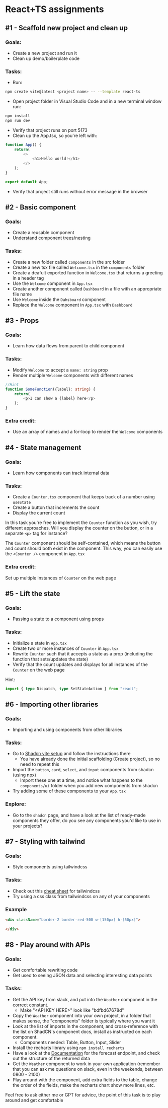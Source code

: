 # React+TS assignments

## #1 - Scaffold new project and clean up

### Goals:
- Create a new project and run it
- Clean up demo/boilerplate code

### Tasks:
- Run:
```bash
npm create vite@latest <project name> -- --template react-ts
```
- Open project folder in Visual Studio Code and in a new terminal window run:
```bash
npm install
npm run dev
```
- Verify that project runs on port 5173
- Clean up the App.tsx, so you're left with:
```ts
function App() {
    return(
        <>
            <h1>Hello world!</h1>
        </>
    );
}

export default App;
```
- Verify that project still runs without error message in the browser

## #2 - Basic component

### Goals:
- Create a reusable component
- Understand component trees/nesting

### Tasks:
- Create a new folder called `components` in the src folder
- Create a new tsx file called `Welcome.tsx` in the `components` folder
- Create a deafult exported function in `Welcome.tsx` that returns a greeting in a header tag
- Use the `Welcome` component in `App.tsx`
- Create another component called `Dashboard` in a file with an appropriate file name
- Use `Welcome` inside the `Dahsboard` component
- Replace the `Welcome` component in `App.tsx` with `Dashboard`

## #3 - Props

### Goals:
- Learn how data flows from parent to child component

### Tasks:
- Modify `Welcome` to accept a `name: string` prop
- Render multiple `Welcome` components with different names

```ts
//Hint
function SomeFunction({label}: string) {
    return(
        <p>I can show a {label} here</p>
    );
}
```

### Extra credit:
- Use an array of names and a for-loop to render the `Welcome` components

## #4 - State management

### Goals:
- Learn how components can track internal data

### Tasks:
- Create a `Counter.tsx` component that keeps track of a number using `useState`
- Create a button that increments the count
- Display the current count

In this task you're free to implement the `Counter` function as you wish,
try different approaches. Will you display the counter on the button, or in a separate `<p>` tag for instance?

The `Counter` component should be self-contained, which means the button and count should both exist in the component. This way, you can easily use the `<Counter />` component in `App.tsx`

### Extra credit:
Set up multiple instances of `Counter` on the web page

## #5 - Lift the state

### Goals:
- Passing a state to a component using props

### Tasks:
- Initialize a state in `App.tsx`
- Create two or more instances of `Counter` in `App.tsx`
- Rewrite `Counter` such that it accepts a state as a prop (including the function that sets/updates the state)
- Verify that the count updates and displays for all instances of the `Counter` on the web page

Hint:
```ts
import { type Dispatch, type SetStateAction } from "react";
```

## #6 - Importing other libraries

### Goals:
- Importing and using components from other libraries

### Tasks:
- Go to [Shadcn vite setup](https://ui.shadcn.com/docs/installation/vite) and follow the instructions there
    - You have already done the initial scaffolding (Create project), so no need to repeat this
- Import the `button`, `card`, `select`, and `input` components from shadcn (using npx)
    - Import these one at a time, and notice what happens to the `components/ui` folder when you add new components from shadcn
- Try adding some of these components to your `App.tsx`

### Explore:
- Go to the `shadcn` page, and have a look at the list of ready-made components they offer, do you see any components you'd like to use in your projects?

## #7 - Styling with tailwind

### Goals:
- Style components using tailwindcss

### Tasks:
- Check out this [cheat sheet](https://nerdcave.com/tailwind-cheat-sheet) for tailwindcss
- Try using a css class from tailwindcss on any of your components

### Example
```html
<div className="border-2 border-red-500 w-[150px] h-[50px]">
    
</div>
```

## #8 - Play around with APIs

### Goals:
- Get comfortable rewriting code
- Get used to seeing JSON data and selecting interesting data points

### Tasks:
- Get the API key from slack, and put into the `Weather` component in the correct constant.
    - Make "\<API KEY HERE\>" look like "bdfbd67678d"
- Copy the `Weather` component into your own project, in a folder that makes sense, the "components" folder is typically where you want it
- Look at the list of imports in the component, and cross-reference with the list on ShadCN's component docs, install as instructed on each component.
    - Components needed: Table, Button, Input, Slider
- Install the recharts library using `npm install recharts`
- Have a look at the [Documentation](https://app.swaggerhub.com/apis-docs/WeatherAPI.com/WeatherAPI/1.0.2#/APIs/forecast-weather) for the forecast endpoint, and check out the structure of the returned data
- Get the `Weather` component to work in your own application (remember that you can ask me questions on slack, even in the weekends, between 0800 - 2100)
- Play around with the component, add extra fields to the table, change the order of the fields, make the recharts chart show more lines, etc.

Feel free to ask either me or GPT for advice, the point of this task is to play around and get comfortable